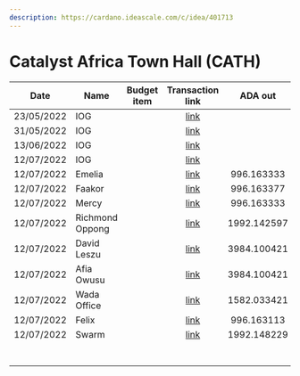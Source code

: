 ```yaml
---
description: https://cardano.ideascale.com/c/idea/401713
---
```


# Catalyst Africa Town Hall (CATH)

<table><thead><tr><th>Date</th><th>Name</th><th data-type="select">Budget item</th><th align="center">Transaction link</th><th align="center">ADA out</th><th align="center">ADA in</th><th align="center">Balance</th></tr></thead><tbody><tr><td>23/05/2022</td><td>IOG</td><td></td><td align="center"><a href="https://raw.githubusercontent.com/treasuryguild/treasury-v3/main/Transactions/Swarm/Fund8/Catalyst-Africa-Town-Hall/Incoming/1653836579925-IOG.json">link</a></td><td align="center"></td><td align="center">1</td><td align="center">1</td></tr><tr><td>31/05/2022</td><td>IOG</td><td></td><td align="center"><a href="https://raw.githubusercontent.com/treasuryguild/treasury-v3/main/Transactions/Swarm/Fund8/Catalyst-Africa-Town-Hall/Incoming/1654022015028-IOG.json">link</a></td><td align="center"></td><td align="center">5168.776371</td><td align="center">5169.776371</td></tr><tr><td>13/06/2022</td><td>IOG</td><td></td><td align="center"><a href="https://raw.githubusercontent.com/treasuryguild/treasury-v3/main/Transactions/Swarm/Fund8/Catalyst-Africa-Town-Hall/Incoming/1655181286278-IOG.json">link</a></td><td align="center"></td><td align="center">7132.459971</td><td align="center">12302.236342</td></tr><tr><td>12/07/2022</td><td>IOG</td><td></td><td align="center"><a href="https://raw.githubusercontent.com/treasuryguild/treasury-v3/main/Transactions/Swarm/Fund8/Catalyst-Africa-Town-Hall/Incoming/1657608408865-IOG.json">link</a></td><td align="center"></td><td align="center">7227.138643</td><td align="center">19529.374985</td></tr><tr><td>12/07/2022</td><td>Emelia</td><td></td><td align="center"><a href="https://raw.githubusercontent.com/treasuryguild/treasury-v3/main/Transactions/Swarm/Fund8/Catalyst-Africa-Town-Hall/Africa-Town-Hall-Contribution/1657661204016-Emelia.json">link</a></td><td align="center">996.163333</td><td align="center"></td><td align="center">18533.211652</td></tr><tr><td>12/07/2022</td><td>Faakor</td><td></td><td align="center"><a href="https://raw.githubusercontent.com/treasuryguild/treasury-v3/main/Transactions/Swarm/Fund8/Catalyst-Africa-Town-Hall/Africa-Town-Hall-Contribution/1657661571012-Faakor.json">link</a></td><td align="center">996.163377</td><td align="center"></td><td align="center">17537.048275</td></tr><tr><td>12/07/2022</td><td>Mercy</td><td></td><td align="center"><a href="https://raw.githubusercontent.com/treasuryguild/treasury-v3/main/Transactions/Swarm/Fund8/Catalyst-Africa-Town-Hall/Africa-Town-Hall-Contribution/1657661848094-Mercy-.json">link</a></td><td align="center">996.163333</td><td align="center"></td><td align="center">16540.884942</td></tr><tr><td>12/07/2022</td><td>Richmond Oppong</td><td></td><td align="center"><a href="https://raw.githubusercontent.com/treasuryguild/treasury-v3/main/Transactions/Swarm/Fund8/Catalyst-Africa-Town-Hall/Africa-Town-Hall-Contribution/1657662079508-Richmond-Oppong.json">link</a></td><td align="center">1992.142597</td><td align="center"></td><td align="center">14548.742345</td></tr><tr><td>12/07/2022</td><td>David Leszu</td><td></td><td align="center"><a href="https://raw.githubusercontent.com/treasuryguild/treasury-v3/main/Transactions/Swarm/Fund8/Catalyst-Africa-Town-Hall/Africa-Town-Hall-Contribution/1657662296113-David-Leszu.json">link</a></td><td align="center">3984.100421</td><td align="center"></td><td align="center">10564.641924</td></tr><tr><td>12/07/2022</td><td>Afia Owusu</td><td></td><td align="center"><a href="https://raw.githubusercontent.com/treasuryguild/treasury-v3/main/Transactions/Swarm/Fund8/Catalyst-Africa-Town-Hall/Africa-Town-Hall-Contribution/1657662555835-Afia-Owusu.json">link</a></td><td align="center">3984.100421</td><td align="center"></td><td align="center">6580.541503</td></tr><tr><td>12/07/2022</td><td>Wada Office</td><td></td><td align="center"><a href="https://raw.githubusercontent.com/treasuryguild/treasury-v3/main/Transactions/Swarm/Fund8/Catalyst-Africa-Town-Hall/Africa-Town-Hall-Contribution/1657662813232-Wada-Office.json">link</a></td><td align="center">1582.033421</td><td align="center"></td><td align="center">4998.508082</td></tr><tr><td>12/07/2022</td><td>Felix</td><td></td><td align="center"><a href="https://raw.githubusercontent.com/treasuryguild/treasury-v3/main/Transactions/Swarm/Fund8/Catalyst-Africa-Town-Hall/Africa-Town-Hall-Contribution/1657663073165-Felix.json">link</a></td><td align="center">996.163113</td><td align="center"></td><td align="center">4002.344969</td></tr><tr><td>12/07/2022</td><td>Swarm</td><td></td><td align="center"><a href="https://raw.githubusercontent.com/treasuryguild/treasury-v3/main/Transactions/Swarm/Fund8/Catalyst-Africa-Town-Hall/Africa-Town-Hall-Contribution/1657663514405-Swarm-.json">link</a></td><td align="center">1992.148229</td><td align="center"></td><td align="center">2010.196740</td></tr><tr><td></td><td></td><td></td><td align="center"></td><td align="center"></td><td align="center"></td><td align="center"></td></tr><tr><td></td><td></td><td></td><td align="center"></td><td align="center"></td><td align="center"></td><td align="center"></td></tr><tr><td></td><td></td><td></td><td align="center"></td><td align="center"></td><td align="center"></td><td align="center"></td></tr><tr><td></td><td></td><td></td><td align="center"></td><td align="center"></td><td align="center"></td><td align="center"></td></tr><tr><td></td><td></td><td></td><td align="center"></td><td align="center"></td><td align="center"></td><td align="center"></td></tr><tr><td></td><td></td><td></td><td align="center"></td><td align="center"></td><td align="center"></td><td align="center"></td></tr><tr><td></td><td></td><td></td><td align="center"></td><td align="center"></td><td align="center"></td><td align="center"></td></tr></tbody></table>

